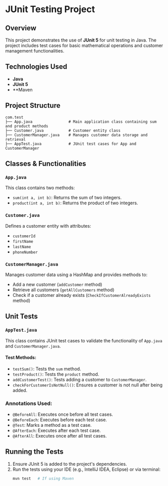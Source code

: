 # JUnit Testing Project

## Overview
This project demonstrates the use of **JUnit 5** for unit testing in Java. The project includes test cases for basic mathematical operations and customer management functionalities.

## Technologies Used
- **Java**
- **JUnit 5**
- **Maven

## Project Structure
```
com.test
├── App.java                # Main application class containing sum and product methods
├── Customer.java           # Customer entity class
├── CustomerManager.java    # Manages customer data storage and retrieval
├── AppTest.java            # JUnit test cases for App and CustomerManager
```

## Classes & Functionalities
### `App.java`
This class contains two methods:
- `sum(int a, int b)`: Returns the sum of two integers.
- `product(int a, int b)`: Returns the product of two integers.

### `Customer.java`
Defines a customer entity with attributes:
- `customerId`
- `firstName`
- `lastName`
- `phoneNumber`

### `CustomerManager.java`
Manages customer data using a HashMap and provides methods to:
- Add a new customer (`addCustomer` method)
- Retrieve all customers (`getAllCustomers` method)
- Check if a customer already exists (`CheckIfCustomerAlreadyExists` method)

## Unit Tests
### `AppTest.java`
This class contains JUnit test cases to validate the functionality of `App.java` and `CustomerManager.java`.

#### Test Methods:
- `testSum()`: Tests the `sum` method.
- `testProduct()`: Tests the `product` method.
- `addCustomerTest()`: Tests adding a customer to `CustomerManager`.
- `checkForCustomerIsNotNull()`: Ensures a customer is not null after being added.

### Annotations Used:
- `@BeforeAll`: Executes once before all test cases.
- `@BeforeEach`: Executes before each test case.
- `@Test`: Marks a method as a test case.
- `@AfterEach`: Executes after each test case.
- `@AfterAll`: Executes once after all test cases.

## Running the Tests
1. Ensure JUnit 5 is added to the project's dependencies.
2. Run the tests using your IDE (e.g., IntelliJ IDEA, Eclipse) or via terminal:
   ```sh
   mvn test   # If using Maven
   ```


